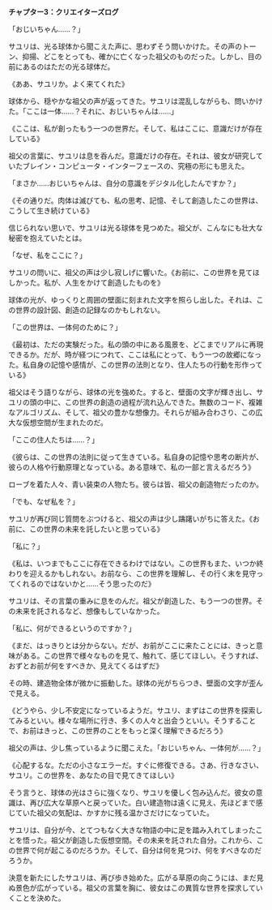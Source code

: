 **チャプター3：クリエイターズログ**

「おじいちゃん……？」

サユリは、光る球体から聞こえた声に、思わずそう問いかけた。その声のトーン、抑揚、どこをとっても、確かに亡くなった祖父のものだった。しかし、目の前にあるのはただの光る球体だ。

《ああ、サユリか。よく来てくれた》

球体から、穏やかな祖父の声が返ってきた。サユリは混乱しながらも、問いかけた。「ここは一体……？それに、おじいちゃんは……」

《ここは、私が創ったもう一つの世界だ。そして、私はここに、意識だけが存在している》

祖父の言葉に、サユリは息を呑んだ。意識だけの存在。それは、彼女が研究していたブレイン・コンピュータ・インターフェースの、究極の形にも思えた。

「まさか……おじいちゃんは、自分の意識をデジタル化したんですか？」

《その通りだ。肉体は滅びても、私の思考、記憶、そして創造したこの世界は、こうして生き続けている》

信じられない思いで、サユリは光る球体を見つめた。祖父が、こんなにも壮大な秘密を抱えていたとは。

「なぜ、私をここに？」

サユリの問いに、祖父の声は少し寂しげに響いた。《お前に、この世界を見てほしかった。私が、人生をかけて創造したものを》

球体の光が、ゆっくりと周囲の壁面に刻まれた文字を照らし出した。それは、この世界の設計図、創造の記録なのかもしれない。

「この世界は、一体何のために？」

《最初は、ただの実験だった。私の頭の中にある風景を、どこまでリアルに再現できるか。だが、時が経つにつれて、ここは私にとって、もう一つの故郷になった。私自身の記憶や感情が、この世界の法則となり、住人たちの行動を形作っている》

祖父はそう語りながら、球体の光を強めた。すると、壁面の文字が輝き出し、サユリの頭の中に、この世界の創造の過程が流れ込んできた。無数のコード、複雑なアルゴリズム、そして、祖父の豊かな想像力。それらが組み合わさり、この広大な仮想空間が生まれたのだ。

「ここの住人たちは……？」

《彼らは、この世界の法則に従って生きている。私自身の記憶や思考の断片が、彼らの人格や行動原理となっている。ある意味で、私の一部と言えるだろう》

ローブを着た人々、青い装束の人物たち。彼らは皆、祖父の創造物だったのか。

「でも、なぜ私を？」

サユリが再び同じ質問をぶつけると、祖父の声は少し躊躇いがちに答えた。《お前に、この世界の未来を託したいと思っている》

「私に？」

《私は、いつまでもここに存在できるわけではない。この世界もまた、いつか終わりを迎えるかもしれない。お前なら、この世界を理解し、その行く末を見守ってくれるのではないかと……そう思ったのだ》

サユリは、その言葉の重みに息をのんだ。祖父が創造した、もう一つの世界。その未来を託されるなど、想像もしていなかった。

「私に、何ができるというのですか？」

《まだ、はっきりとは分からない。だが、お前がここに来たことには、きっと意味がある。この世界で様々なものを見て、触れて、感じてほしい。そうすれば、おずとお前が何をすべきか、見えてくるはずだ》

その時、建造物全体が微かに振動した。球体の光がちらつき、壁面の文字が歪んで見える。

《どうやら、少し不安定になっているようだ。サユリ、まずはこの世界を探索してみるといい。様々な場所に行き、多くの人々と出会うといい。そうすることで、お前はきっと、この世界のことをもっと深く理解できるだろう》

祖父の声は、少し焦っているように聞こえた。「おじいちゃん、一体何が……？」

《心配するな。ただの小さなエラーだ。すぐに修復できる。さあ、行きなさい、サユリ。この世界を、あなたの目で見てきてほしい》

そう言うと、球体の光はさらに強くなり、サユリを優しく包み込んだ。彼女の意識は、再び広大な草原へと戻っていた。白い建造物は遠くに見え、先ほどまで感じていた祖父の気配は、かすかに残る温かさだけになっていた。

サユリは、自分が今、とてつもなく大きな物語の中に足を踏み入れてしまったことを悟った。祖父が創造した仮想空間。その未来を託された自分。これから、この世界で何が起こるのだろうか。そして、自分は何を見つけ、何をすべきなのだろうか。

決意を新たにしたサユリは、再び歩き始めた。広がる草原の向こうには、まだ見ぬ景色が広がっている。祖父の言葉を胸に、彼女はこの異質な世界を探求していくことを決めた。
